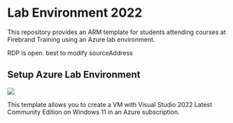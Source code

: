# Lab Environment 2022

This repository provides an ARM template for students attending courses at Firebrand Training using an Azure lab environment.

RDP is open. best to modify sourceAddress

## Setup Azure Lab Environment

<a href="https://portal.azure.com/#create/Microsoft.Template/uri/https%3A%2F%2Fraw.githubusercontent.com%2Fmarsuper33%2FLabEnv2024%2Fmain%2Ftemplate.json" target="_blank">
    <img src="https://aka.ms/deploytoazurebutton"/>
</a>

This template allows you to create a VM with Visual Studio 2022 Latest Community Edition on Windows 11 in an Azure subscription.

